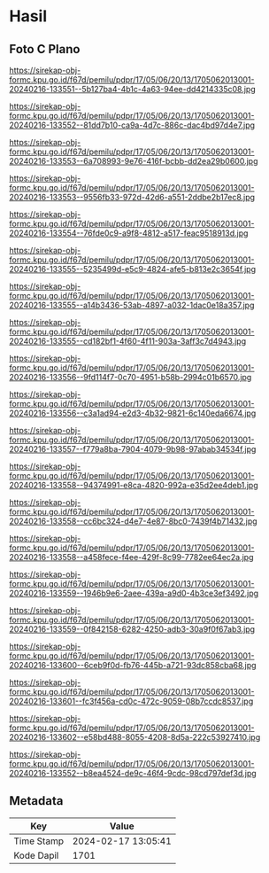 # Hasil

## Foto C Plano

https://sirekap-obj-formc.kpu.go.id/f67d/pemilu/pdpr/17/05/06/20/13/1705062013001-20240216-133551--5b127ba4-4b1c-4a63-94ee-dd4214335c08.jpg

https://sirekap-obj-formc.kpu.go.id/f67d/pemilu/pdpr/17/05/06/20/13/1705062013001-20240216-133552--81dd7b10-ca9a-4d7c-886c-dac4bd97d4e7.jpg

https://sirekap-obj-formc.kpu.go.id/f67d/pemilu/pdpr/17/05/06/20/13/1705062013001-20240216-133553--6a708993-9e76-416f-bcbb-dd2ea29b0600.jpg

https://sirekap-obj-formc.kpu.go.id/f67d/pemilu/pdpr/17/05/06/20/13/1705062013001-20240216-133553--9556fb33-972d-42d6-a551-2ddbe2b17ec8.jpg

https://sirekap-obj-formc.kpu.go.id/f67d/pemilu/pdpr/17/05/06/20/13/1705062013001-20240216-133554--76fde0c9-a9f8-4812-a517-feac9518913d.jpg

https://sirekap-obj-formc.kpu.go.id/f67d/pemilu/pdpr/17/05/06/20/13/1705062013001-20240216-133555--5235499d-e5c9-4824-afe5-b813e2c3654f.jpg

https://sirekap-obj-formc.kpu.go.id/f67d/pemilu/pdpr/17/05/06/20/13/1705062013001-20240216-133555--a14b3436-53ab-4897-a032-1dac0e18a357.jpg

https://sirekap-obj-formc.kpu.go.id/f67d/pemilu/pdpr/17/05/06/20/13/1705062013001-20240216-133555--cd182bf1-4f60-4f11-903a-3aff3c7d4943.jpg

https://sirekap-obj-formc.kpu.go.id/f67d/pemilu/pdpr/17/05/06/20/13/1705062013001-20240216-133556--9fd114f7-0c70-4951-b58b-2994c01b6570.jpg

https://sirekap-obj-formc.kpu.go.id/f67d/pemilu/pdpr/17/05/06/20/13/1705062013001-20240216-133556--c3a1ad94-e2d3-4b32-9821-6c140eda6674.jpg

https://sirekap-obj-formc.kpu.go.id/f67d/pemilu/pdpr/17/05/06/20/13/1705062013001-20240216-133557--f779a8ba-7904-4079-9b98-97abab34534f.jpg

https://sirekap-obj-formc.kpu.go.id/f67d/pemilu/pdpr/17/05/06/20/13/1705062013001-20240216-133558--94374991-e8ca-4820-992a-e35d2ee4deb1.jpg

https://sirekap-obj-formc.kpu.go.id/f67d/pemilu/pdpr/17/05/06/20/13/1705062013001-20240216-133558--cc6bc324-d4e7-4e87-8bc0-7439f4b71432.jpg

https://sirekap-obj-formc.kpu.go.id/f67d/pemilu/pdpr/17/05/06/20/13/1705062013001-20240216-133558--a458fece-f4ee-429f-8c99-7782ee64ec2a.jpg

https://sirekap-obj-formc.kpu.go.id/f67d/pemilu/pdpr/17/05/06/20/13/1705062013001-20240216-133559--1946b9e6-2aee-439a-a9d0-4b3ce3ef3492.jpg

https://sirekap-obj-formc.kpu.go.id/f67d/pemilu/pdpr/17/05/06/20/13/1705062013001-20240216-133559--0f842158-6282-4250-adb3-30a9f0f67ab3.jpg

https://sirekap-obj-formc.kpu.go.id/f67d/pemilu/pdpr/17/05/06/20/13/1705062013001-20240216-133600--6ceb9f0d-fb76-445b-a721-93dc858cba68.jpg

https://sirekap-obj-formc.kpu.go.id/f67d/pemilu/pdpr/17/05/06/20/13/1705062013001-20240216-133601--fc3f456a-cd0c-472c-9059-08b7ccdc8537.jpg

https://sirekap-obj-formc.kpu.go.id/f67d/pemilu/pdpr/17/05/06/20/13/1705062013001-20240216-133602--e58bd488-8055-4208-8d5a-222c53927410.jpg

https://sirekap-obj-formc.kpu.go.id/f67d/pemilu/pdpr/17/05/06/20/13/1705062013001-20240216-133552--b8ea4524-de9c-46f4-9cdc-98cd797def3d.jpg


## Metadata

| Key        | Value               |
| ---------- | ------------------- |
| Time Stamp | 2024-02-17 13:05:41 |
| Kode Dapil | 1701                |




